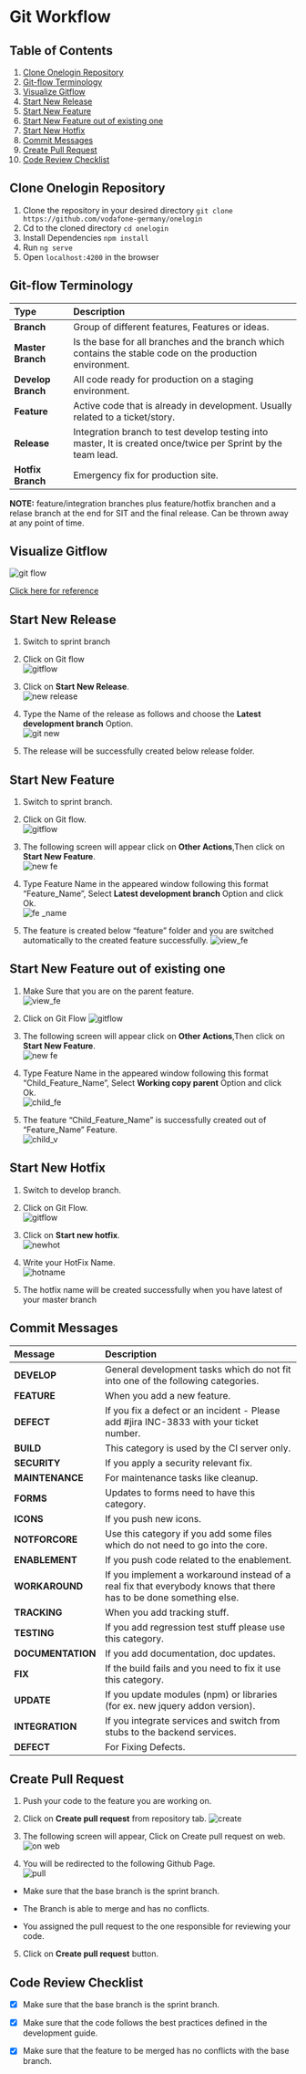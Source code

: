 # Git Workflow

## Table of Contents

1. [Clone Onelogin Repository](#clone-onelogin-repository)
2. [Git-flow Terminology](#git-flow-terminology)
3. [Visualize Gitflow](#visualize-gitflow)
4. [Start New Release](#start-new-release)
5. [Start New Feature](#start-new-feature)
6. [Start New Feature out of existing one](#start-new-feature-out-of-existing-one)
7. [Start New Hotfix](#start-new-hotfix)
8. [Commit Messages](#commit-messages)
9. [Create Pull Request](#create-pull-request)
10. [Code Review Checklist](#code-review-checklist)


## Clone Onelogin Repository
1. Clone the repository in your desired directory
`git clone https://github.com/vodafone-germany/onelogin`
2. Cd to the cloned directory
`cd onelogin`
3. Install Dependencies
`npm install`
4. Run `ng serve`
5. Open `localhost:4200` in the browser

## Git-flow Terminology

| Type               | Description                                                                                                   |
|:-----------        |:------------------------------------------------------------------------------------------------------------- |
| **Branch**         | Group of different features, Features or ideas.                                                               |
| **Master Branch**  | Is the base for all branches and the branch which contains the stable code on the production environment.     |
| **Develop Branch** | All code ready for production on a staging environment.                                                       |
| **Feature**        | Active code that is already in development. Usually related to a ticket/story.                                |
| **Release**        | Integration branch to test develop testing into master, It is created once/twice per Sprint by the team lead. |
| **Hotfix Branch**  | Emergency fix for production site.                                                                            |

**NOTE:** feature/integration branches plus feature/hotfix branchen and a relase branch at the end for SIT and the final release. Can be thrown away at any point of time.
## Visualize Gitflow

![git flow](https://cloud.githubusercontent.com/assets/12252068/22778422/8a36e16c-eebf-11e6-9763-a1e6dc1668a6.PNG)

[Click here for reference](https://confluence.sp.vodafone.com/pages/viewpage.action?pageId=45158781)

## Start New Release
1. Switch to sprint branch
2. Click on Git flow                                                       
![gitflow](https://cloud.githubusercontent.com/assets/12252068/22692868/8e6e030e-ed49-11e6-8fb5-c424f54df136.png)

3. Click on **Start New Release**.                                          
![new release](https://cloud.githubusercontent.com/assets/12252068/22692912/c1cd5128-ed49-11e6-8a6e-12d6ee8fd95a.png)

4. Type the Name of the release as follows and choose the **Latest development branch** Option.                             
![git new](https://cloud.githubusercontent.com/assets/12252068/22692977/0880d0e0-ed4a-11e6-9358-13d253ab5001.png)

5. The release will be successfully created below release folder.

## Start New Feature
1. Switch to sprint branch.
2. Click on Git flow.                       
![gitflow](https://cloud.githubusercontent.com/assets/12252068/22692868/8e6e030e-ed49-11e6-8fb5-c424f54df136.png)

3.	The following screen will appear click on **Other Actions**,Then click on **Start New Feature**.               
![new fe](https://cloud.githubusercontent.com/assets/12252068/22693084/864756b6-ed4a-11e6-8e1a-c873e1f380b1.jpg)

4. Type Feature Name in the appeared window following this format “Feature_Name”, Select **Latest development branch** Option and click Ok.                    
![fe _name](https://cloud.githubusercontent.com/assets/12252068/22693170/c8f1fee4-ed4a-11e6-92ab-7f0101fc1f69.png)

5.	The feature is created below “feature” folder and you are switched automatically to the created feature successfully.
![view_fe](https://cloud.githubusercontent.com/assets/12252068/22693198/e8943f64-ed4a-11e6-9bbb-01a30251c175.png)

## Start New Feature out of existing one
1.	Make Sure that you are on the parent feature.                                       
![view_fe](https://cloud.githubusercontent.com/assets/12252068/22693198/e8943f64-ed4a-11e6-9bbb-01a30251c175.png)

2. Click on Git Flow
![gitflow](https://cloud.githubusercontent.com/assets/12252068/22692868/8e6e030e-ed49-11e6-8fb5-c424f54df136.png)

3.	The following screen will appear click on **Other Actions**,Then click on **Start New Feature**.                                             
![new fe](https://cloud.githubusercontent.com/assets/12252068/22693084/864756b6-ed4a-11e6-8e1a-c873e1f380b1.jpg)

4.	Type Feature Name in the appeared window following this format “Child_Feature_Name”, Select **Working copy parent** Option and click Ok.                                          
![child_fe](https://cloud.githubusercontent.com/assets/12252068/22693404/d00f1256-ed4b-11e6-9d26-c1263c54b9bb.png)

5.	The feature “Child_Feature_Name” is successfully created out of “Feature_Name” Feature.                                   
![child_v](https://cloud.githubusercontent.com/assets/12252068/22693425/e9a3f9fc-ed4b-11e6-82cb-6388ea212d77.png)


## Start New Hotfix
1. Switch to develop branch.
2. Click on Git Flow.                                     
![gitflow](https://cloud.githubusercontent.com/assets/12252068/22692868/8e6e030e-ed49-11e6-8fb5-c424f54df136.png)

3.	Click on **Start new hotfix**.                                                      
![newhot](https://cloud.githubusercontent.com/assets/12252068/22693493/37bb131e-ed4c-11e6-9e90-34e79a2374c2.png)

4.	Write your HotFix Name.                                            
![hotname](https://cloud.githubusercontent.com/assets/12252068/22693533/558a12b4-ed4c-11e6-907f-595dad80bd3d.png)

5.	The hotfix name will be created successfully when you have latest of your master branch 

## Commit Messages

| Message           | Description                                                                                                         |
|:-----------       |:------------------------------------------------------------------------------------------------------------------- |
| **DEVELOP**       | General development tasks which do not fit into one of the following categories.                                    |
| **FEATURE**       | When you add a new feature.                                                                                         |
| **DEFECT**        | If you fix a defect or an incident - Please add #jira INC-3833 with your ticket number.                             |
| **BUILD**         | This category is used by the CI server only.                                                                        |
| **SECURITY**      | If you apply a security relevant fix.                                                                               |
| **MAINTENANCE**   | For maintenance tasks like cleanup.                                                                                 |
| **FORMS**         | Updates to forms need to have this category.                                                                        |
| **ICONS**         | If you push new icons.                                                                                              |
| **NOTFORCORE**    | Use this category if you add some files which do not need to go into the core.                                      |
| **ENABLEMENT**    | If you push code related to the enablement.                                                                        |
| **WORKAROUND**    | If you implement a workaround instead of a real fix that everybody knows that there has to be done something else. |
| **TRACKING**      | When you add tracking stuff.                                                                                        |
| **TESTING**       | If you add regression test stuff please use this category.                                                          |
| **DOCUMENTATION** | If you add documentation, doc updates.                                                                              |
| **FIX**           | If the build fails and you need to fix it use this category.                                                        |
| **UPDATE**        | If you update modules (npm) or libraries (for ex. new jquery addon version).                                        |
| **INTEGRATION**   | If you integrate services and switch from stubs to the backend services.                                            |
| **DEFECT**        | For Fixing Defects.                                                                                                 |

## Create Pull Request
1. Push your code to the feature you are working on.
2. Click on **Create pull request** from repository tab.
![create](https://cloud.githubusercontent.com/assets/12252068/22693895/cab50fa2-ed4d-11e6-8001-db8c002e1c23.png)

3. The following screen will appear, Click on Create pull request on web.                             
![on web](https://cloud.githubusercontent.com/assets/12252068/22693927/eb741eea-ed4d-11e6-94fa-51d2fee954c9.png)

4. You will be redirected to the following Github Page.                                
![pull](https://cloud.githubusercontent.com/assets/12252068/22693974/1a1fdea0-ed4e-11e6-9d80-3485ba98e84a.png)

* Make sure that the base branch is the sprint branch.

* The Branch is able to merge and has no conflicts.

* You assigned the pull request to the one responsible for reviewing your code.                          

5. Click on **Create pull request** button.

## Code Review Checklist

- [x] Make sure that the base branch is the sprint branch.
- [x] Make sure that the code follows the best practices defined in the development guide.
- [x] Make sure that the feature to be merged has no conflicts with the base branch.

